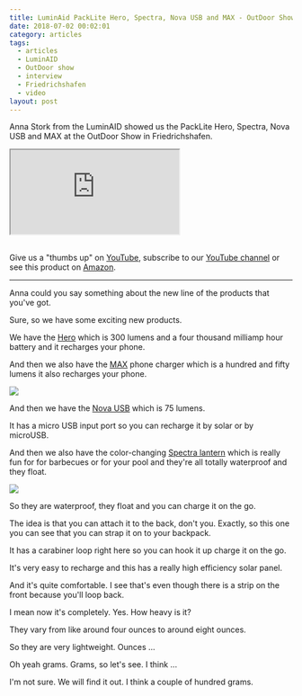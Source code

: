```yaml
---
title: LuminAid PackLite Hero, Spectra, Nova USB and MAX - OutDoor Show Review
date: 2018-07-02 00:02:01
category: articles
tags:
  - articles
  - LuminAID
  - OutDoor show
  - interview
  - Friedrichshafen
  - video
layout: post
---
```


Anna Stork from the LuminAID showed us the PackLite Hero, Spectra, Nova USB and MAX at the OutDoor Show in Friedrichshafen.

<div class="embed-responsive embed-responsive-16by9">
    <iframe class="embed-responsive-item" src="https://www.youtube.com/embed/o7wust5ONM0"></iframe>
</div>
<br>
<!--more-->

Give us a "thumbs up" on <a rel="nofollow" href="https://www.youtube.com/watch?v=o7wust5ONM0"  target="_blank">YouTube</a>, subscribe to our <a rel="nofollow"  target="_blank"  href="https://www.youtube.com/channel/UCnO9Q_m9EaOCrHmmQIBVBNw?sub_confirmation=1">YouTube channel</a> or see this product on <a rel="nofollow" href="https://amzn.to/2tTpo0g"  target="_blank">Amazon</a>.

---

Anna could you say something about the new line of the products that you've got.

Sure, so we have some exciting new products.

We have the <a rel="nofollow" href="https://amzn.to/2KByvck" >Hero</a> which is 300 lumens and a four thousand milliamp hour battery and it recharges your phone.

And then we also have the <a rel="nofollow" href="https://amzn.to/2MGZdRc" >MAX</a> phone charger which is a hundred and fifty lumens it also recharges your phone.

<a rel="nofollow"  href="https://www.amazon.com/LuminAID-PackLite-Phone-Charger-Today/dp/B0779L4LYF/ref=as_li_ss_il?s=sporting-goods&ie=UTF8&qid=1530515249&sr=1-2-spons&keywords=luminaid+75+lumen&psc=1&linkCode=li3&tag=hikeve-20&linkId=86452564e2de1c217c03e87ec7b06312" target="_blank"><img border="0" src="//ws-na.amazon-adsystem.com/widgets/q?_encoding=UTF8&ASIN=B0779L4LYF&Format=_SL250_&ID=AsinImage&MarketPlace=US&ServiceVersion=20070822&WS=1&tag=hikeve-20" ></a><img src="https://ir-na.amazon-adsystem.com/e/ir?t=hikeve-20&l=li3&o=1&a=B0779L4LYF" width="1" height="1" border="0" alt="LuminAID MAX" style="border:none !important; margin:0px !important;" />

And then we have the <a rel="nofollow" href="https://amzn.to/2KByvck" >Nova USB</a> which is 75 lumens.

It has a micro USB input port so you can recharge it by solar or by microUSB.

And then we also have the color-changing <a rel="nofollow" href="https://amzn.to/2Nj4wY7" >Spectra lantern</a> which is really fun for for barbecues or for your pool and they're all totally waterproof and they float.

<a rel="nofollow"  href="https://www.amazon.com/dp/B072F2YSHB/ref=as_li_ss_il?aaxitk=pPOJGhvNMkgKZHsnAMXN6Q&pd_rd_i=B072F2YSHB&pf_rd_m=ATVPDKIKX0DER&pf_rd_p=3930100107420870094&pf_rd_s=desktop-sx-top-slot&pf_rd_t=301&pf_rd_i=luminaid+75+lumen&hsa_cr_id=9340147010801&linkCode=li3&tag=hikeve-20&linkId=9855930f467dcefa38ae7cb90bc36cc8" target="_blank"><img border="0" src="//ws-na.amazon-adsystem.com/widgets/q?_encoding=UTF8&ASIN=B072F2YSHB&Format=_SL250_&ID=AsinImage&MarketPlace=US&ServiceVersion=20070822&WS=1&tag=hikeve-20" ></a><img src="https://ir-na.amazon-adsystem.com/e/ir?t=hikeve-20&l=li3&o=1&a=B072F2YSHB" width="1" height="1" border="0" alt="LuminAID Spectral" style="border:none !important; margin:0px !important;" />

So they are waterproof, they float and you can charge it on the go.

The idea is that you can attach it to the back, don't you. Exactly, so this one you can see that you can strap it on to your backpack.

It has a carabiner loop right here so you can hook it up charge it on the go.

It's very easy to recharge and this has a really high efficiency solar panel.

And it's quite comfortable. I see that's even though there is a strip on the front because you'll loop back.

I mean now it's completely. Yes. How heavy is it?

They vary from like around four ounces to around eight ounces.

So they are very lightweight. Ounces ...

Oh yeah grams. Grams, so let's see. I think ...

I'm not sure. We will find it out. I think a couple of hundred grams.
